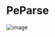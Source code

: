 # PeParse
![image](https://github.com/vccie/PeParse/assets/152461394/e8e1582a-0eec-4f86-8514-54bfebf59b48)
